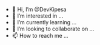 - 👋 Hi, I’m @DevKipesa
- 👀 I’m interested in ...
- 🌱 I’m currently learning ...
- 💞️ I’m looking to collaborate on ...
- 📫 How to reach me ...

<!---
DevKipesa/DevKipesa is a ✨ special ✨ repository because its `README.md` (this file) appears on your GitHub profile.
You can click the Preview link to take a look at your changes.
--->
